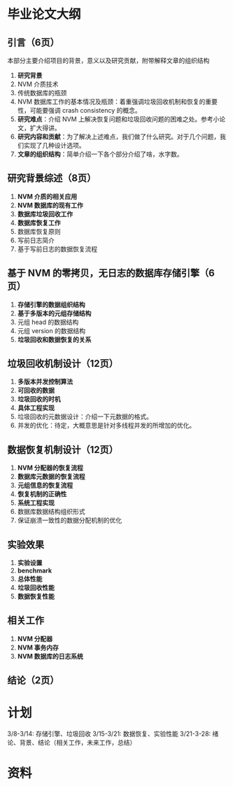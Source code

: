 # 毕业论文大纲

## 引言（6页）
本部分主要介绍项目的背景，意义以及研究贡献，附带解释文章的组织结构

1. **研究背景**
  1. NVM 介质技术
  2. 传统数据库的瓶颈
  3. NVM 数据库工作的基本情况及瓶颈：着重强调垃圾回收机制和恢复的重要性，可能要强调 crash consistency 的概念。
2. **研究难点**：介绍 NVM 上解决恢复问题和垃圾回收问题的困难之处。参考小论文，扩大得讲。
3. **研究内容和贡献**：为了解决上述难点，我们做了什么研究。对于几个问题，我们实现了几种设计选项。
4. **文章的组织结构**：简单介绍一下各个部分介绍了啥，水字数。


## 研究背景综述（8页）

1. **NVM 介质的相关应用**
2. **NVM 数据库的现有工作**
3. **数据库垃圾回收工作**
4. **数据库恢复工作**
  1. 数据库恢复原则
  2. 写前日志简介
  3. 基于写前日志的数据恢复流程

## 基于 NVM 的零拷贝，无日志的数据库存储引擎（6页）

1. **存储引擎的数据组织结构**
2. **基于多版本的元组存储结构**
  1. 元组 head 的数据结构
  2. 元组 version 的数据结构
3. **垃圾回收和数据恢复的关系**

## 垃圾回收机制设计（12页）

1. **多版本并发控制算法**
2. **可回收的数据**
3. **垃圾回收的时机**
4. **具体工程实现**
  1. 垃圾回收的元数据设计：介绍一下元数据的格式。
  2. 并发的优化：待定，大概意思是针对多线程并发的所增加的优化。

## 数据恢复机制设计（12页）
1. **NVM 分配器的恢复流程**
2. **数据库元数据的恢复流程**
3. **元组信息的恢复流程**
4. **恢复机制的正确性**
5. **系统工程实现**
  1. 数据库数据结构组织形式
  2. 保证崩溃一致性的数据分配机制的优化

## 实验效果
1. **实验设置**
2. **benchmark**
3. **总体性能**
4. **垃圾回收性能**
5. **数据恢复性能**

## 相关工作
1. **NVM 分配器**
2. **NVM 事务内存**
3. **NVM 数据库的日志系统**

## 结论（2页）

# 计划

3/8-3/14: 存储引擎、垃圾回收
3/15-3/21: 数据恢复、实验性能
3/21-3-28: 绪论、背景、结论（相关工作，未来工作，总结）

# 资料